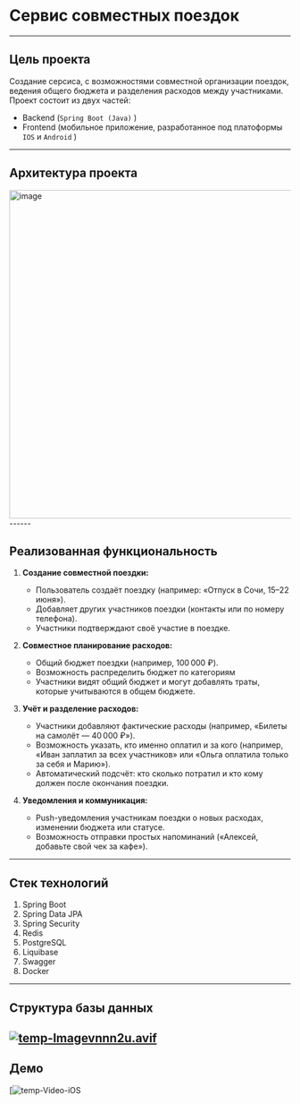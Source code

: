# Сервис совместных поездок

-----------

## Цель проекта

Создание серсиса, с возможностями совместной организации поездок, ведения общего бюджета и разделения расходов между участниками. Проект состоит из двух частей:

- Backend (`Spring Boot (Java)` )
- Frontend (мобильное приложение, разработанное под платоформы `IOS` и `Android` )

------

## Архитектура проекта

<img width="1029" height="587" alt="image" src="https://github.com/user-attachments/assets/89c46f48-6b88-4a30-a0e9-f3791568055d" />
------

## Реализованная функциональность

1. **Создание совместной поездки:**
    - Пользователь создаёт поездку (например: «Отпуск в Сочи, 15–22 июня»).
    - Добавляет других участников поездки (контакты или по номеру телефона).
    - Участники подтверждают своё участие в поездке.

2. **Совместное планирование расходов:**
    - Общий бюджет поездки (например, 100 000 ₽).
    - Возможность распределить бюджет по категориям
    - Участники видят общий бюджет и могут добавлять траты, которые учитываются в общем бюджете.
3. **Учёт и разделение расходов:**
    - Участники добавляют фактические расходы (например, «Билеты на самолёт — 40 000 ₽»).
    - Возможность указать, кто именно оплатил и за кого (например, «Иван заплатил за всех участников» или «Ольга оплатила только за себя и Марию»).
    - Автоматический подсчёт: кто сколько потратил и кто кому должен после окончания поездки.
4. **Уведомления и коммуникация:**
    - Push-уведомления участникам поездки о новых расходах, изменении бюджета или статусе.
    - Возможность отправки простых напоминаний («Алексей, добавьте свой чек за кафе»).

-----

## Стек технологий

1. Spring Boot
2. Spring Data JPA
3. Spring Security
4. Redis
5. PostgreSQL
6. Liquibase
7. Swagger
8. Docker
-----

## Структура базы данных

[![temp-Imagevnnn2u.avif](https://i.postimg.cc/FR7dPRQq/temp-Imagevnnn2u.avif)](https://postimg.cc/1n13XyXc)
-----
## Демо
[![temp-Video-iOS](https://media3.giphy.com/media/v1.Y2lkPTc5MGI3NjExanN1cTZ0dGlqMngzYTdmamV1NzRwOWZtMTcxbG9weDl0dTlzYzVyaCZlcD12MV9pbnRlcm5hbF9naWZfYnlfaWQmY3Q9Zw/axvAsZ0dOjkVXH0AsY/giphy.gif) 
